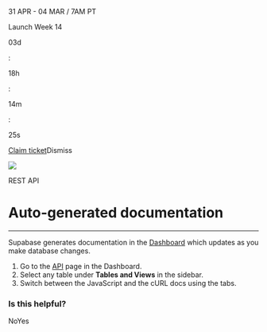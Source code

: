 31 APR - 04 MAR / 7AM PT

Launch Week 14

03d

:

18h

:

14m

:

25s

[Claim ticket](https://supabase.com/launch-week)Dismiss

![](https://supabase.com/docs/_next/image?url=%2Fdocs%2Fimg%2Flaunchweek%2F14%2Fpromo-banner-bg.png&w=3840&q=100&dpl=dpl_9WgBm3X43HXGqPuPh4vSvQgRaZyZ)

REST API

# Auto-generated documentation

* * *

Supabase generates documentation in the [Dashboard](https://supabase.com/dashboard) which updates as you make database changes.

1. Go to the [API](https://supabase.com/dashboard/project/_/api) page in the Dashboard.
2. Select any table under **Tables and Views** in the sidebar.
3. Switch between the JavaScript and the cURL docs using the tabs.

### Is this helpful?

NoYes
